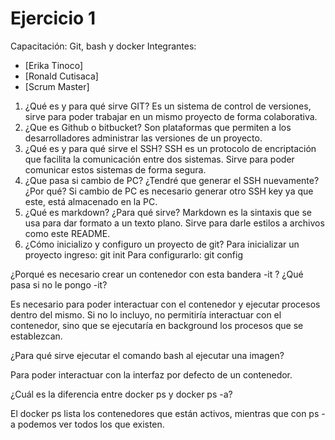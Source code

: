# Ejercicio 1
Capacitación: Git, bash y docker
Integrantes:
- [Erika Tinoco]
- [Ronald Cutisaca]
- [Scrum Master]
1. ¿Qué es y para qué sirve GIT?
	Es un sistema de control de versiones, sirve para poder trabajar en un mismo proyecto de forma colaborativa.
2. ¿Que es Github o bitbucket?
	Son plataformas que permiten a los desarrolladores administrar las versiones de un proyecto.
3. ¿Qué es y para qué sirve el SSH?
	SSH es un protocolo de encriptación que facilita la comunicación entre dos sistemas. Sirve para poder comunicar estos sistemas de forma segura.
4. ¿Que pasa si cambio de PC? ¿Tendré que generar el SSH nuevamente?¿Por qué?
	Si cambio de PC es necesario generar otro SSH key ya que este, está almacenado en la PC.
5. ¿Qué es markdown? ¿Para qué sirve?
	Markdown es la sintaxis que se usa para dar formato a un texto plano. Sirve para darle estilos a archivos como este README. 
6. ¿Cómo inicializo y configuro un proyecto de git?
	Para inicializar un proyecto ingreso:
	git init
	Para configurarlo:
	git config

¿Porqué es necesario crear un contenedor con esta bandera -it ? ¿Qué pasa si no le pongo -it?

Es necesario para poder interactuar con el contenedor y ejecutar procesos dentro del mismo. Si no lo incluyo, no permitiría interactuar con el contenedor, sino que se ejecutaría en background los procesos que se establezcan.

¿Para qué sirve ejecutar el comando bash al ejecutar una imagen?

Para poder interactuar con la interfaz por defecto de un contenedor.

 ¿Cuál es la diferencia entre docker ps y docker ps -a?

 El docker ps lista los contenedores que están activos, mientras que con ps -a podemos ver todos los que existen.
